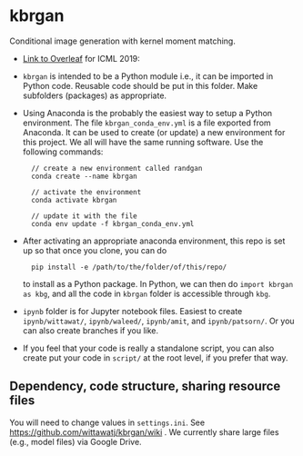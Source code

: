 # kbrgan

Conditional image generation with kernel moment matching. 

* [Link to Overleaf](https://www.overleaf.com/project/5c2d971d1cf80f23a8a26dcb) for ICML 2019: 

* `kbrgan` is intended to be a Python module i.e., it can be imported in
  Python code. Reusable code should be put in this folder. Make subfolders
  (packages) as appropriate.

* Using Anaconda is the probably the easiest way to setup a Python environment.
  The file `kbrgan_conda_env.yml` is a file exported from Anaconda. It can be
  used to create (or update) a new environment for this project. We all will
  have the same running software. Use the following commands:

        // create a new environment called randgan
        conda create --name kbrgan

        // activate the environment
        conda activate kbrgan 

        // update it with the file
        conda env update -f kbrgan_conda_env.yml

    

* After activating an appropriate anaconda environment, this repo is set up so
  that once you clone, you can do 

        pip install -e /path/to/the/folder/of/this/repo/

  to install as a Python package. In Python, we can then do `import kbrgan as
  kbg`, and all the code in `kbrgan` folder is accessible through `kbg`.

* `ipynb` folder is for Jupyter notebook files. Easiest to create
  `ipynb/wittawat/`, `ipynb/waleed/`, `ipynb/amit`, and `ipynb/patsorn/`. Or you can also
  create branches if you like.

* If you feel that your code is really a standalone script, you can also create
  put your code in `script/` at the root level, if you prefer that way.


## Dependency, code structure, sharing resource files

You will need to change values in `settings.ini`.  See
https://github.com/wittawatj/kbrgan/wiki . We currently share large files
(e.g., model files) via Google Drive. 
